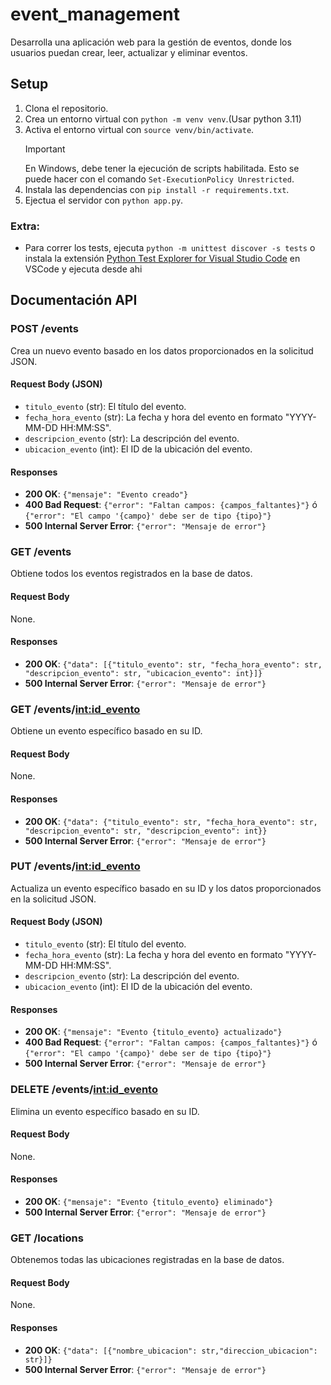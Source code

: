 # event_management
Desarrolla una aplicación web para la gestión de eventos, donde los usuarios puedan crear, leer, actualizar y eliminar eventos.

## Setup
1. Clona el repositorio.
2. Crea un entorno virtual con `python -m venv venv`.(Usar python 3.11)
3. Activa el entorno virtual con `source venv/bin/activate`.
   >[!IMPORTANT]
   En Windows, debe tener la ejecución de scripts habilitada. Esto se puede hacer con el comando `Set-ExecutionPolicy Unrestricted`.
4. Instala las dependencias con `pip install -r requirements.txt`.
5. Ejectua el servidor con `python app.py`.
### Extra:
- Para correr los tests, ejecuta `python -m unittest discover -s tests` o instala la extensión [Python Test Explorer for Visual Studio Code](https://marketplace.visualstudio.com/items?itemName=littlefoxteam.vscode-python-test-adapter) en VSCode y ejecuta desde ahi
   
## Documentación API

### POST /events
Crea un nuevo evento basado en los datos proporcionados en la solicitud JSON.

#### Request Body (JSON)
- `titulo_evento` (str): El título del evento.
- `fecha_hora_evento` (str): La fecha y hora del evento en formato "YYYY-MM-DD HH:MM:SS".
- `descripcion_evento` (str): La descripción del evento.
- `ubicacion_evento` (int): El ID de la ubicación del evento.

#### Responses
- **200 OK**: `{"mensaje": "Evento creado"}`
- **400 Bad Request**: `{"error": "Faltan campos: {campos_faltantes}"}` ó `{"error": "El campo '{campo}' debe ser de tipo {tipo}"}`
- **500 Internal Server Error**: `{"error": "Mensaje de error"}`

### GET /events
Obtiene todos los eventos registrados en la base de datos.

#### Request Body
None.

#### Responses
- **200 OK**: `{"data": [{"titulo_evento": str, "fecha_hora_evento": str, "descripcion_evento": str, "ubicacion_evento": int}]}`
- **500 Internal Server Error**: `{"error": "Mensaje de error"}`

### GET /events/<int:id_evento>
Obtiene un evento específico basado en su ID.

#### Request Body
None.

#### Responses
- **200 OK**: `{"data": {"titulo_evento": str, "fecha_hora_evento": str, "descripcion_evento": str, "descripcion_evento": int}}`
- **500 Internal Server Error**: `{"error": "Mensaje de error"}`

### PUT /events/<int:id_evento>
Actualiza un evento específico basado en su ID y los datos proporcionados en la solicitud JSON.

#### Request Body (JSON)
- `titulo_evento` (str): El título del evento.
- `fecha_hora_evento` (str): La fecha y hora del evento en formato "YYYY-MM-DD HH:MM:SS".
- `descripcion_evento` (str): La descripción del evento.
- `ubicacion_evento` (int): El ID de la ubicación del evento.

#### Responses
- **200 OK**: `{"mensaje": "Evento {titulo_evento} actualizado"}`
- **400 Bad Request**: `{"error": "Faltan campos: {campos_faltantes}"}` ó `{"error": "El campo '{campo}' debe ser de tipo {tipo}"}`
- **500 Internal Server Error**: `{"error": "Mensaje de error"}`

### DELETE /events/<int:id_evento>
Elimina un evento específico basado en su ID.

#### Request Body
None.

#### Responses
- **200 OK**: `{"mensaje": "Evento {titulo_evento} eliminado"}`
- **500 Internal Server Error**: `{"error": "Mensaje de error"}`


### GET /locations
Obtenemos todas las ubicaciones registradas en la base de datos.

#### Request Body
None.

#### Responses
- **200 OK**: `{"data": [{"nombre_ubicacion": str,"direccion_ubicacion": str}]}`
- **500 Internal Server Error**: `{"error": "Mensaje de error"}`
